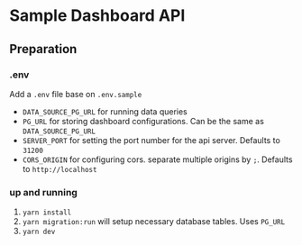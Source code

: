 # Sample Dashboard API
## Preparation
### .env
Add a `.env` file base on `.env.sample`

- `DATA_SOURCE_PG_URL` for running data queries
- `PG_URL` for storing dashboard configurations. Can be the same as `DATA_SOURCE_PG_URL`
- `SERVER_PORT` for setting the port number for the api server. Defaults to `31200`
- `CORS_ORIGIN` for configuring cors. separate multiple origins by `;`. Defaults to `http://localhost`

### up and running
1. `yarn install`
2. `yarn migration:run` will setup necessary database tables. Uses `PG_URL`
3. `yarn dev`